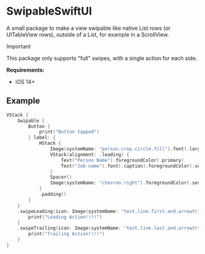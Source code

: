 # SwipableSwiftUI

A small package to make a view swipable like native List rows (or UITableView rows), outside of a List, for example in a ScrollView.

> [!IMPORTANT]
> This package only supports "full" swipes, with a single action for each side.

**Requirements:**
- iOS 14+

## Example

```swift
VStack {
    Swipable {
        Button {
            print("Button tapped")
        } label: {
            HStack {
                Image(systemName: "person.crop.circle.fill").font(.largeTitle)
                VStack(alignment: .leading) {
                    Text("Person Name").foregroundColor(.primary)
                    Text("Job name").font(.caption).foregroundColor(.secondary)
                }
                Spacer()
                Image(systemName: "chevron.right").foregroundColor(.secondary)
            }
            .padding()
        }
    }
    .swipeLeading(icon: Image(systemName: "text.line.first.and.arrowtriangle.forward"), color: Color.purple) {
        print("Leading Action!!!!")
    }
    .swipeTrailing(icon: Image(systemName: "text.line.last.and.arrowtriangle.forward"), color: Color.blue) {
        print("Trailing Action!!!!")
    }
}
```
